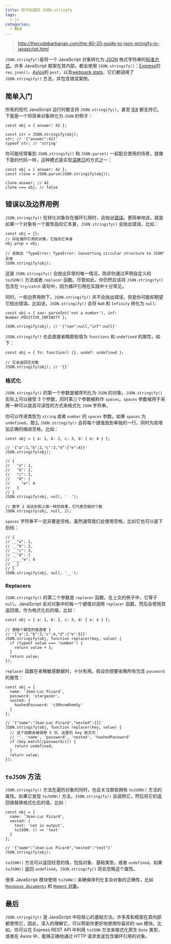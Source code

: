 ```yaml
---
title: 你不知道的 JSON.stringfy
tags:
  - js
categories:   
  - 翻译
---
```

> http://thecodebarbarian.com/the-80-20-guide-to-json-stringify-in-javascript.html

`JSON.stringfy()`是将一个 JavaScript 对象转化为 [JSON](https://www.json.org/) 格式字符串的[标准方式](https://developer.mozilla.org/en-US/docs/Web/JavaScript/Reference/Global_Objects/JSON/stringify)。许多 JavaScript 框架在其内部，都会使用 `JSON.stringify()`：[Express](http://expressjs.com/en/4x/api.html#res.json)的 `res.json()`、[Axios](https://github.com/axios/axios#example)的 `post`，以及[webpack stats](https://webpack.js.org/configuration/stats/)，它们都调用了 `JSON.stringify()` 方法，并包含错误案例。

## 简单入门
所有的现代 JavaScript 运行时都支持 `JSON.stringify()`，甚至 [IE8](https://blogs.msdn.microsoft.com/ie/2008/09/10/native-json-in-ie8/) 都支持它。下面是一个将简单对象转化为 `JSON` 的例子：
```
const obj = { answer: 42 };

const str = JSON.stringify(obj);
str; // '{"answer":42}'
typeof str; // 'string'
```

你可能经常看到 `JSON.stringify()` 和 `JSON.parse()` 一起配合使用的场景，就像下面的代码一样，这种模式是实现[深拷贝](https://flaviocopes.com/how-to-clone-javascript-object/#json-serialization)的方式之一：
```
const obj = { answer: 42 };
const clone = JSON.parse(JSON.stringify(obj));

clone.answer; // 42
clone === obj; // false
```

## 错误以及边界用例
`JSON.stringify()` 在转化对象存在循环引用时，会抛出[错误](https://developer.mozilla.org/en-US/docs/Web/JavaScript/Reference/Global_Objects/JSON/stringify#Exceptions)。更简单地说，就是如果一个对象有一个属性指向它本身，`JSON.stringify()` 会抛出错误，比如：
```
const obj = {};
// 存在循环引用的对象，它指向它本身
obj.prop = obj;

// 会抛出 "TypeError: TypeError: Converting circular structure to JSON" 异常
JSON.stringify(obj);
```

这是 `JSON.stringify()` 会抛出异常的唯一情况，除非你通过声明自定义的 `toJSON()` 方法或者 `replacer` 函数。尽管如此，你仍然应该将 `JSON.stringify()` 包含在 `try/catch` 语句中，因为循环引用在实践中十分常见。

同时，一些边界用例下，`JSON.stringify()` 并不会抛出错误，但是你可能却期望它抛出错误。比如说，`JSON.stringify()` 会将 `NaN` 和 `Infinity` 转化为 `null`:
```
const obj = { nan: parseInt('not a number'), inf: Number.POSITIVE_INFINITY };

JSON.stringify(obj); // '{"nan":null,"inf":null}'
```

`JSON.stringify()` 也会直接省略那些值为 `functions` 和 `undefined` 的属性，如下：
```
const obj = { fn: function() {}, undef: undefined };

// 它会返回空对象
JSON.stringify(obj); // '{}'
```

### 格式化
`JSON.stringify()` 的第一个参数是被序列化为 `JSON` 的对象。`JSON.stringify()` 实际上可以接受 3 个参数，同时第三个参数被称作 `spaces`。`spaces` 参数被用于采用一种可以提高可读性的方式来格式化 `JSON` 字符串。

你可以传递类型为 `string` 或者 `number` 的 `spaces` 参数。如果 `spaces` 为 `undefined`，那么 `JSON.stringify()` 会将每个键值放到单独的一行，同时为其增加正确的缩进空格，比如：
```
const obj = { a: 1, b: 2, c: 3, d: { e: 4 } };

// '{"a":1,"b":2,"c":3,"d":{"e":4}}'
JSON.stringify(obj);

// {
//   "a": 1,
//   "b": 2,
//   "c": 3,
//   "d": {
//     "e": 4
//   }
// }
JSON.stringify(obj, null, '  ');

// 数字 2 会达到和上面一样的效果，它代表空格的个数
JSON.stringify(obj, null, 2);
```

`spaces` 字符串不一定非要是空格，虽然通常我们会使用空格，比如它也可以是下划线：
```
// {
// __"a": 1,
// __"b": 2,
// __"c": 3,
// __"d": {
// ____"e": 4
// __}
// }
JSON.stringify(obj, null, '__');
```

### Replacers
`JSON.stringify()` 的第二个参数是 `replacer` 函数。在上文的例子中，它等于 `null`。JavaScript 会对对象中的每一个键值对调用 `replacer` 函数，然后会使用其返回值，作为格式化后的值，比如：
```
const obj = { a: 1, b: 2, c: 3, d: { e: 4 } };

// 使每个属性的值递增 1
// '{"a":2,"b":3,"c":4,"d":{"e":5}}'
JSON.stringify(obj, function replacer(key, value) {
  if (typeof value === 'number') {
    return value + 1;
  }
  return value;
});
```

`replacer` 函数在省略敏感数据时，十分有用。假设你想要省略所有包含 `password` 的属性：
```
const obj = {
  name: 'Jean-Luc Picard',
  password: 'stargazer',
  nested: {
    hashedPassword: 'c3RhcmdhemVy'
  }
};

// '{"name":"Jean-Luc Picard","nested":{}}'
JSON.stringify(obj, function replacer(key, value) {
  // 这个函数会被调用 5 次，这里的 key 依次为：
  // '', 'name', 'password', 'nested', 'hashedPassword'
  if (key.match(/password/i)) {
    return undefined;
  }
  return value;
});
```

## `toJSON` 方法
`JSON.stringify()` 方法在遍历对象的同时，也会关注那些拥有 `toJSON()` 方法的属性。如果它发现 `toJSON()` 方法，`JSON.stringify()` 会调用它，然后将它的返回值替换格式化后的值，比如：
```
const obj = {
  name: 'Jean-Luc Picard',
  nested: {
    test: 'not in output',
    toJSON: () => 'test'
  }
};

// '{"name":"Jean-Luc Picard","nested":"test"}'
JSON.stringify(obj);
```

`toJSON()` 方法可以返回任意的值，包括对象、基础类型，或者 `undefined`。如果 `toJSON()` 返回 `undefined`，`JSON.stringify()` 将会忽略这个属性。

很多 JavaScript 模块使用 `toJSON()` 来确保序列化复杂对象的正确性，比如 [`Mongoose documents`](https://mongoosejs.com/docs/api.html#document_Document-toJSON) 和 [`Moment` 对象](https://momentjs.com/docs/#/displaying/as-json/)。

## 最后
`JSON.stringify()` 是 JavaScript 中较核心的基础方法。许多库和框架在其内部都使用它，因此，深入的理解它，可以帮助你更好地使用你喜欢的 `npm` 模块。比如，你可以在 Express REST API 中利用 `toJSON` 方法来格式化原生 `Date` 类型，或者在 Axios 中，能够正确地通过 HTTP 请求发送包含循环引用的对象。